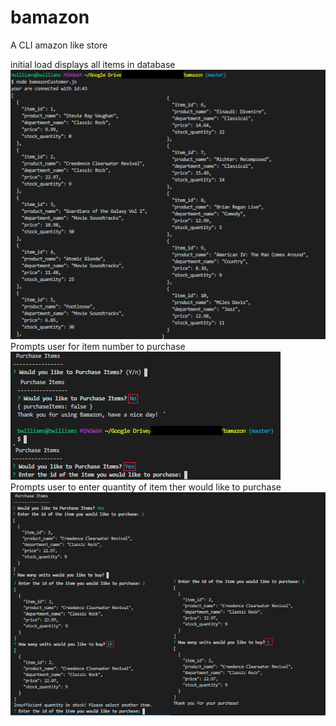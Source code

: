 # bamazon
A CLI amazon like store


initial load displays all items in database
<img src="./db_node.PNG">
<br>
Prompts user for item number to purchase
<img src="./purchasePrompt.PNG">
<br>
Prompts user to enter quantity of item ther would like to purchase
<img src="./qtyPrompt.PNG">
<br>
